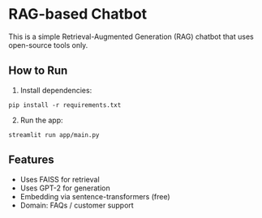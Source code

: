 # RAG-based Chatbot 

This is a simple Retrieval-Augmented Generation (RAG) chatbot that uses open-source tools only.

## How to Run

1. Install dependencies:
```
pip install -r requirements.txt
```

2. Run the app:
```
streamlit run app/main.py
```

## Features
- Uses FAISS for retrieval
- Uses GPT-2 for generation
- Embedding via sentence-transformers (free)
- Domain: FAQs / customer support
